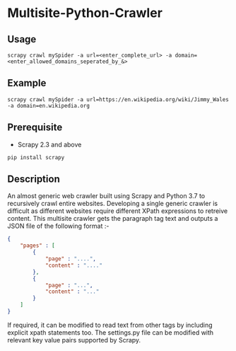 # Multisite-Python-Crawler
## Usage
```shell
scrapy crawl mySpider -a url=<enter_complete_url> -a domain=<enter_allowed_domains_seperated_by_&>
```

## Example
```shell
scrapy crawl mySpider -a url=https://en.wikipedia.org/wiki/Jimmy_Wales -a domain=en.wikipedia.org
```

## Prerequisite

- Scrapy 2.3 and above
```
pip install scrapy
```

## Description 

An almost generic web crawler built using Scrapy and Python 3.7 to recursively crawl entire websites. 
Developing a single generic crawler is difficult as different websites require different XPath expressions to retreive content.
This multisite crawler gets the paragraph tag text and outputs a JSON file of the following format :-
```json
{
	"pages" : [
		{
			"page" : "....",
			"content" : "...."
		},
		{
			"page" : "...",
			"content" : "..."
		}
	]
}
```

If required, it can be modified to read text from other tags by including explicit xpath statements too. The settings.py file can be modified with relevant key value pairs supported by Scrapy.


